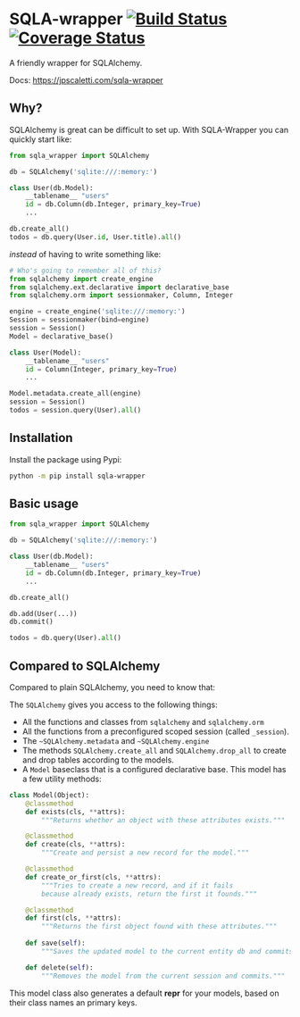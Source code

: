 # SQLA-wrapper [![Build Status](https://travis-ci.org/jpscaletti/sqla-wrapper.png)](https://travis-ci.org/jpscaletti/sqla-wrapper) [![Coverage Status](https://coveralls.io/repos/github/jpscaletti/sqla-wrapper/badge.svg?branch=master)](https://coveralls.io/github/jpscaletti/sqla-wrapper?branch=master)

A friendly wrapper for SQLAlchemy.

Docs: https://jpscaletti.com/sqla-wrapper

## Why?

SQLAlchemy is great can be difficult to set up. With SQLA-Wrapper you can quickly start like:

```python
from sqla_wrapper import SQLAlchemy

db = SQLAlchemy('sqlite:///:memory:')

class User(db.Model):
    __tablename__ "users"
    id = db.Column(db.Integer, primary_key=True)
    ...

db.create_all()
todos = db.query(User.id, User.title).all()
```

*instead* of having to write something like:

```python
# Who's going to remember all of this?
from sqlalchemy import create_engine
from sqlalchemy.ext.declarative import declarative_base
from sqlalchemy.orm import sessionmaker, Column, Integer

engine = create_engine('sqlite:///:memory:')
Session = sessionmaker(bind=engine)
session = Session()
Model = declarative_base()

class User(Model):
    __tablename__ "users"
    id = Column(Integer, primary_key=True)
    ...

Model.metadata.create_all(engine)
session = Session()
todos = session.query(User).all()
```

## Installation

Install the package using Pypi:

```bash
python -m pip install sqla-wrapper
```


## Basic usage

```python
from sqla_wrapper import SQLAlchemy

db = SQLAlchemy('sqlite:///:memory:')

class User(db.Model):
    __tablename__ "users"
    id = db.Column(db.Integer, primary_key=True)
    ...

db.create_all()

db.add(User(...))
db.commit()

todos = db.query(User).all()
```

## Compared to SQLAlchemy

Compared to plain SQLAlchemy, you need to know that:

The `SQLAlchemy` gives you access to the following things:

- All the functions and classes from `sqlalchemy` and `sqlalchemy.orm`
- All the functions from a preconfigured scoped session (called `_session`).
- The `~SQLAlchemy.metadata` and `~SQLAlchemy.engine`
- The methods `SQLAlchemy.create_all` and `SQLAlchemy.drop_all` to create and drop tables according to the models.
- A `Model` baseclass that is a configured declarative base. This model has a few utility methods:

```python
class Model(Object):
    @classmethod
    def exists(cls, **attrs):
        """Returns whether an object with these attributes exists."""

    @classmethod
    def create(cls, **attrs):
        """Create and persist a new record for the model."""

    @classmethod
    def create_or_first(cls, **attrs):
        """Tries to create a new record, and if it fails
        because already exists, return the first it founds."""

    @classmethod
    def first(cls, **attrs):
        """Returns the first object found with these attributes."""
    
    def save(self):
        """Saves the updated model to the current entity db and commits."""

    def delete(self):
        """Removes the model from the current session and commits."""
```

This model class also generates a default __repr__ for your models, based on their class names an primary keys.
